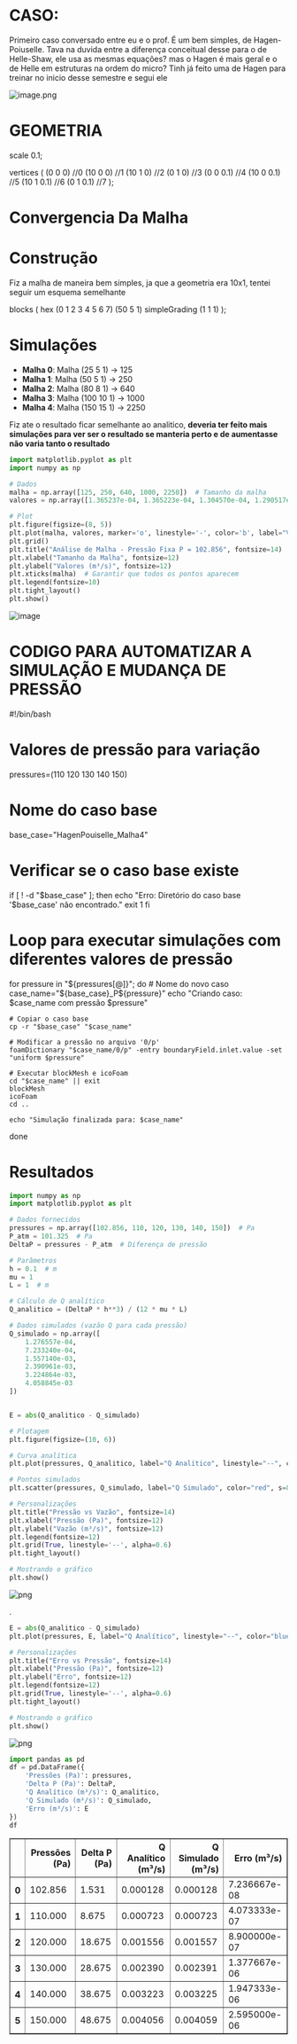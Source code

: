 # CASO: 


Primeiro caso conversado entre eu e o prof. É um bem simples, de Hagen-Poiuselle. Tava na duvida entre a diferença conceitual desse para o de Helle-Shaw, ele usa as mesmas equações? mas o Hagen é mais geral e o de Helle em estruturas na ordem do micro? Tinh já feito uma de Hagen para treinar no inicio desse semestre e segui ele

![image.png](Plot_ICOFOAM_files/e45dc6b0-1d3f-4d69-b374-0306b844f6d4.png)

# GEOMETRIA

scale   0.1;

vertices
(
    (0 0 0)   //0
    (10 0 0)   //1
    (10 1 0)   //2
    (0 1 0)   //3
    (0 0 0.1) //4
    (10 0 0.1) //5
    (10 1 0.1) //6
    (0 1 0.1) //7
);

# Convergencia Da Malha
# Construção
 Fiz a malha de maneira bem simples, ja que a geometria era 10x1, tentei seguir um esquema semelhante

  blocks
(
    hex (0 1 2 3 4 5 6 7) (50 5 1) simpleGrading (1 1 1)
);



# Simulações
- **Malha 0**: Malha (25 5 1) ->   125
- **Malha 1**: Malha (50 5 1) ->   250
- **Malha 2**: Malha (80 8 1) ->   640
- **Malha 3**: Malha (100 10 1) -> 1000
- **Malha 4**: Malha (150 15 1) -> 2250

Fiz ate o resultado ficar semelhante ao analitico, **deveria ter feito mais simulações para ver ser o resultado se manteria perto e de aumentasse não varia tanto o resultado**


```python
import matplotlib.pyplot as plt
import numpy as np

# Dados
malha = np.array([125, 250, 640, 1000, 2250])  # Tamanho da malha
valores = np.array([1.365237e-04, 1.365223e-04, 1.304570e-04, 1.290517e-04, 1.276557e-04])  # Valores

# Plot
plt.figure(figsize=(8, 5))
plt.plot(malha, valores, marker='o', linestyle='-', color='b', label="Variação de Valor")
plt.grid()
plt.title("Análise de Malha - Pressão Fixa P = 102.856", fontsize=14)
plt.xlabel("Tamanho da Malha", fontsize=12)
plt.ylabel("Valores (m³/s)", fontsize=12)
plt.xticks(malha)  # Garantir que todos os pontos aparecem
plt.legend(fontsize=10)
plt.tight_layout()
plt.show()

```


![image](https://github.com/user-attachments/assets/f8eca05a-5ea1-40cb-853c-248cf5897f55)



# CODIGO PARA AUTOMATIZAR A SIMULAÇÃO E MUDANÇA DE PRESSÃO

#!/bin/bash

# Valores de pressão para variação
pressures=(110 120 130 140 150)

# Nome do caso base
base_case="HagenPouiselle_Malha4"

# Verificar se o caso base existe
if [ ! -d "$base_case" ]; then
    echo "Erro: Diretório do caso base '$base_case' não encontrado."
    exit 1
fi

# Loop para executar simulações com diferentes valores de pressão
for pressure in "${pressures[@]}"; do
    # Nome do novo caso
    case_name="${base_case}_P${pressure}"
    echo "Criando caso: $case_name com pressão $pressure"

    # Copiar o caso base
    cp -r "$base_case" "$case_name"

    # Modificar a pressão no arquivo '0/p'
    foamDictionary "$case_name/0/p" -entry boundaryField.inlet.value -set "uniform $pressure"

    # Executar blockMesh e icoFoam
    cd "$case_name" || exit
    blockMesh
    icoFoam
    cd ..

    echo "Simulação finalizada para: $case_name"
done

# Resultados



```python
import numpy as np
import matplotlib.pyplot as plt

# Dados fornecidos
pressures = np.array([102.856, 110, 120, 130, 140, 150])  # Pa
P_atm = 101.325  # Pa
DeltaP = pressures - P_atm  # Diferença de pressão

# Parâmetros
h = 0.1  # m
mu = 1  
L = 1  # m

# Cálculo de Q analítico
Q_analitico = (DeltaP * h**3) / (12 * mu * L)

# Dados simulados (vazão Q para cada pressão)
Q_simulado = np.array([
    1.276557e-04, 
    7.233240e-04,
    1.557140e-03,
    2.390961e-03,
    3.224864e-03,
    4.058845e-03
])


E = abs(Q_analitico - Q_simulado)

# Plotagem
plt.figure(figsize=(10, 6))

# Curva analítica
plt.plot(pressures, Q_analitico, label="Q Analítico", linestyle="--", color="blue", linewidth=2, alpha=0.8)

# Pontos simulados
plt.scatter(pressures, Q_simulado, label="Q Simulado", color="red", s=80, edgecolor="black", zorder=5)

# Personalizações
plt.title("Pressão vs Vazão", fontsize=14)
plt.xlabel("Pressão (Pa)", fontsize=12)
plt.ylabel("Vazão (m³/s)", fontsize=12)
plt.legend(fontsize=12)
plt.grid(True, linestyle='--', alpha=0.6)
plt.tight_layout()

# Mostrando o gráfico
plt.show()

```


    
![png](Plot_ICOFOAM_files/Plot_ICOFOAM_12_0.png)
    


.




```python
E = abs(Q_analitico - Q_simulado)
plt.plot(pressures, E, label="Q Analítico", linestyle="--", color="blue", linewidth=2, alpha=0.8)

# Personalizações
plt.title("Erro vs Pressão", fontsize=14)
plt.xlabel("Pressão (Pa)", fontsize=12)
plt.ylabel("Erro", fontsize=12)
plt.legend(fontsize=12)
plt.grid(True, linestyle='--', alpha=0.6)
plt.tight_layout()

# Mostrando o gráfico
plt.show()
```


    
![png](Plot_ICOFOAM_files/Plot_ICOFOAM_14_0.png)
    





```python
import pandas as pd
df = pd.DataFrame({
    'Pressões (Pa)': pressures,
    'Delta P (Pa)': DeltaP,
    'Q Analítico (m³/s)': Q_analitico,
    'Q Simulado (m³/s)': Q_simulado,
    'Erro (m³/s)': E
})
df
```




<div>
<style scoped>
    .dataframe tbody tr th:only-of-type {
        vertical-align: middle;
    }

    .dataframe tbody tr th {
        vertical-align: top;
    }

    .dataframe thead th {
        text-align: right;
    }
</style>
<table border="1" class="dataframe">
  <thead>
    <tr style="text-align: right;">
      <th></th>
      <th>Pressões (Pa)</th>
      <th>Delta P (Pa)</th>
      <th>Q Analítico (m³/s)</th>
      <th>Q Simulado (m³/s)</th>
      <th>Erro (m³/s)</th>
    </tr>
  </thead>
  <tbody>
    <tr>
      <th>0</th>
      <td>102.856</td>
      <td>1.531</td>
      <td>0.000128</td>
      <td>0.000128</td>
      <td>7.236667e-08</td>
    </tr>
    <tr>
      <th>1</th>
      <td>110.000</td>
      <td>8.675</td>
      <td>0.000723</td>
      <td>0.000723</td>
      <td>4.073333e-07</td>
    </tr>
    <tr>
      <th>2</th>
      <td>120.000</td>
      <td>18.675</td>
      <td>0.001556</td>
      <td>0.001557</td>
      <td>8.900000e-07</td>
    </tr>
    <tr>
      <th>3</th>
      <td>130.000</td>
      <td>28.675</td>
      <td>0.002390</td>
      <td>0.002391</td>
      <td>1.377667e-06</td>
    </tr>
    <tr>
      <th>4</th>
      <td>140.000</td>
      <td>38.675</td>
      <td>0.003223</td>
      <td>0.003225</td>
      <td>1.947333e-06</td>
    </tr>
    <tr>
      <th>5</th>
      <td>150.000</td>
      <td>48.675</td>
      <td>0.004056</td>
      <td>0.004059</td>
      <td>2.595000e-06</td>
    </tr>
  </tbody>
</table>
</div>




```python

```
